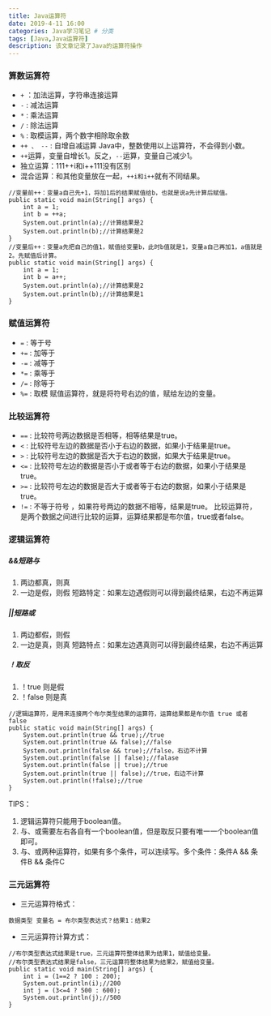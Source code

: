 ```yaml
---
title: Java运算符
date: 2019-4-11 16:00
categories: Java学习笔记 # 分类
tags: [Java,Java运算符]
description: 该文章记录了Java的运算符操作
---
```


### 算数运算符
- ```+``` ：加法运算，字符串连接运算
- ```-``` : 减法运算
- ```*``` : 乘法运算
- ```/``` : 除法运算
- ```%``` : 取模运算，两个数字相除取余数
- ```++ 、 --``` : 自增自减运算
Java中，整数使用以上运算符，不会得到小数。
- ```++```运算，变量自增长1。反之，```--```运算，变量自己减少1。
- 独立运算：111++i和i++111没有区别
- 混合运算：和其他变量放在一起，```++i和i++```就有不同结果。
```
//变量前++：变量a自己先+1，将加1后的结果赋值给b，也就是说a先计算后赋值。
public static void main(String[] args) {
    int a = 1;
    int b = ++a;
    System.out.println(a);//计算结果是2
    System.out.println(b);//计算结果是2
}
//变量后++：变量a先把自己的值1，赋值给变量b，此时b值就是1，变量a自己再加1，a值就是2。先赋值后计算。
public static void main(String[] args) {
    int a = 1;
    int b = a++;
    System.out.println(a);//计算结果是2
    System.out.println(b);//计算结果是1
}
```

### 赋值运算符
- ```=``` : 等于号
- ```+=``` : 加等于
- ```-=``` : 减等于
- ```*=``` : 乘等于
- ```/=``` : 除等于
- ```%=``` : 取模
赋值运算符，就是将符号右边的值，赋给左边的变量。

### 比较运算符
- ```==``` : 比较符号两边数据是否相等，相等结果是true。
- ```<``` : 比较符号左边的数据是否小于右边的数据，如果小于结果是true。
- ```>``` : 比较符号左边的数据是否大于右边的数据，如果大于结果是true。
- ```<=``` : 比较符号左边的数据是否小于或者等于右边的数据，如果小于结果是true。
- ```>=``` : 比较符号左边的数据是否大于或者等于右边的数据，如果小于结果是true。
- ```!=``` : 不等于符号 ，如果符号两边的数据不相等，结果是true。
比较运算符，是两个数据之间进行比较的运算，运算结果都是布尔值，true或者false。

### 逻辑运算符
##### &&短路与
1. 两边都真，则真
2. 一边是假，则假
短路特定：如果左边遇假则可以得到最终结果，右边不再运算
##### ||短路或
1. 两边都假，则假
2. 一边是真，则真
短路特点：如果左边遇真则可以得到最终结果，右边不再运算
##### ！取反
1. ！true 则是假
2. ！false 则是真
```
//逻辑运算符，是用来连接两个布尔类型结果的运算符，运算结果都是布尔值 true 或者 false
public static void main(String[] args) {
    System.out.println(true && true);//true
    System.out.println(true && false);//false
    System.out.println(false && true);//false，右边不计算
    System.out.println(false || false);//falase
    System.out.println(false || true);//true
    System.out.println(true || false);//true，右边不计算
    System.out.println(!false);//true
}
```

TIPS：
1. 逻辑运算符只能用于boolean值。
2. 与、或需要左右各自有一个boolean值，但是取反只要有唯一一个boolean值即可。
3. 与、或两种运算符，如果有多个条件，可以连续写。多个条件：条件A && 条件B && 条件C
### 三元运算符
- 三元运算符格式：
```
数据类型 变量名 = 布尔类型表达式？结果1：结果2
```
- 三元运算符计算方式：
```
//布尔类型表达式结果是true，三元运算符整体结果为结果1，赋值给变量。
//布尔类型表达式结果是false，三元运算符整体结果为结果2，赋值给变量。
public static void main(String[] args) {
    int i = (1==2 ? 100 : 200);
    System.out.println(i);//200
    int j = (3<=4 ? 500 : 600);
    System.out.println(j);//500
}
```
